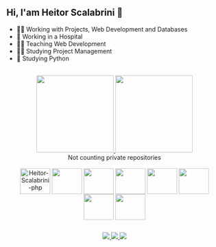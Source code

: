 ## Hi, I'am Heitor Scalabrini 👋

 - 👨‍💻 Working with Projects, Web Development and Databases
 - 🏥 Working in a Hospital
 - 👨‍🏫 Teaching Web Development
 - 👨‍🎓 Studying Project Management
 - 🐍 Studying Python
  
 <br>

<div align = "center">
  <a href="https://github.com/heitorsam">
   <img height = "180em" src = "https://github-readme-stats.vercel.app/api?username=heitorsam&show_icons=true&theme=dracula&include_all_commits=true&count_private=true" />
   <img height = "180em" src = "https://github-readme-stats.vercel.app/api/top-langs/?username=heitorsam&layout=compact&langs_count=7&theme=dracula&include_all_commits=true" />
  </a>
  </br> Not counting private repositories
</div>


 <div align = "center"> <br>
  <img  align = "center" alt = "Heitor-Scalabrini-php" height = "60" width = "70" src = "https://cdn.jsdelivr.net/gh/devicons/devicon/icons/php/php-original.svg" />
  <img  align = "center" alt = ""Heitor-Scalabrini-HTML" height = "60" width = "70" src = "https://cdn.jsdelivr.net/gh/devicons/devicon/icons/html5/html5-original-wordmark.svg" />
  <img  align = "center" alt = ""Heitor-Scalabrini-CSS" height = "60" width = "70" src = "https://cdn.jsdelivr.net/gh/devicons/devicon/icons/css3/css3-original-wordmark.svg" />
  <img  align = "center" alt = ""Heitor-Scalabrini-Bootstrap" height = "60" width = "70" src = "https://cdn.jsdelivr.net/gh/devicons/devicon/icons/bootstrap/bootstrap-plain-wordmark.svg" />
  <img  align = "center" alt = ""Heitor-Scalabrini-Bootstrap" height = "60" width = "70" src = "https://cdn.jsdelivr.net/gh/devicons/devicon/icons/photoshop/photoshop-plain.svg" />
  <img  align = "center" alt = ""Heitor-Scalabrini-JS" height = "60" width = "70" src = "https://cdn.jsdelivr.net/gh/devicons/devicon/icons/javascript/javascript-plain.svg" />
  <img  align = "center" alt = ""Heitor-Scalabrini-C" height = "60" width = "70" src = "https://cdn.jsdelivr.net/gh/devicons/devicon/icons/csharp/csharp-original.svg" />
  <img  align = "center" alt = ""Heitor-Scalabrini-Oracle" height = "60" width = "70" src = "https://cdn.jsdelivr.net/gh/devicons/devicon/icons/oracle/oracle-original.svg" />
  
</div>
  
  ##
  
  <div align = "center"> 
  <a href="mailto:scalabrinih@gmail.com" target="_blank"> <img src = "https://img.shields.io/badge/Gmail-D14836?style=for-the-badge&logo=gmail&logoColor=white"> </a>
  <a href="https://www.linkedin.com/in/heitor-scalabrini-sampaio-629b932a" target="_blank"> <img src = "https://img.shields.io/badge/LinkedIn-0077B5?style=for-the-badge&logo=linkedin&logoColor=white"> </a>
  <a href="https://pt.stackoverflow.com/users/176220/heitor-scalabrini" target="_blank"> <img src = "https://img.shields.io/badge/stack%20overflow-FE7A16?logo=stack-overflow&logoColor=white&style=for-the-badge"> </a>  
 </div>
